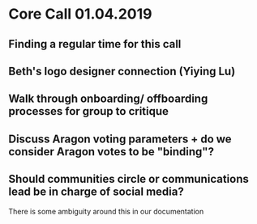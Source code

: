 # Core Call 01.04.2019

## Finding a regular time for this call



## Beth's logo designer connection \(Yiying Lu\)

## Walk through onboarding/ offboarding processes for group to critique

## Discuss Aragon voting parameters + do we consider Aragon votes to be "binding"?

## Should communities circle or communications lead be in charge of social media?  

There is some ambiguity around this in our documentation

